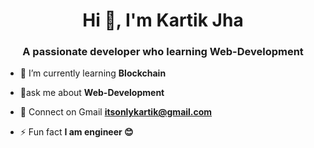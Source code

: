 <h1 align="center">Hi 👋, I'm Kartik Jha</h1>
<h3 align="center">A passionate developer who learning Web-Development</h3>


<!-- - 🔭 I’m currently working on **CRUD-APP** -->

- 🌱 I’m currently learning **Blockchain**

- 💬ask me about **Web-Development**

- 📧 Connect on Gmail **itsonlykartik@gmail.com**

- ⚡ Fun fact **I am engineer 😊**
